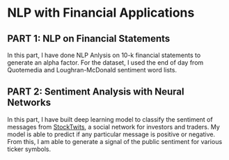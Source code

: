 # NLP with Financial Applications 

## PART 1: NLP on Financial Statements

In this part, I have done NLP Anlysis on 10-k financial statements to generate an alpha factor. For the dataset, I used the end of day from Quotemedia and Loughran-McDonald sentiment word lists.





## PART 2: Sentiment Analysis with Neural Networks 

In this part, I have built deep learning model to classify the sentiment of messages from [StockTwits](https://stocktwits.com/), a social network for investors and traders. My model is able to predict if any particular message is positive or negative. From this, I am able to generate a signal of the public sentiment for various ticker symbols.
